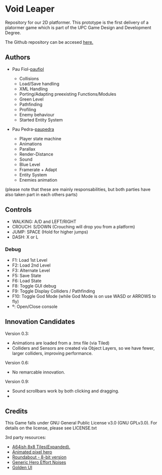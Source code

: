 # Void Leaper
Repository for our 2D platformer. This prototype is the first delivery of a platormer game which is part of the
UPC Game Design and Development Degree. 

The Github repository can be accesed [here.](https://github.com/paupedra/Videogame-Development/) 

## Authors
- Pau Fiol-[paufiol](https://github.com/paufiol/)
  - Collisions 
  - Load/Save handling 
  - XML Handling 
  - Porting/Adapting preexisting Functions/Modules 
  - Green Level
  - Pathfinding
  - Profiling
  - Enemy behaviour
  - Started Entity System

- Pau Pedra-[paupedra](https://github.com/paupedra/) 
  - Player state machine
  - Animations
  - Parallax
  - Render-Distance
  - Sound
  - Blue Level
  - Framerate + Adapt
  - Entity System
  - Enemies animation

(please note that these are mainly responsabilities, but both parties have also taken part in each others parts)

## Controls
- WALKING: A/D and LEFT/RIGHT
- CROUCH: S/DOWN (Crouching will drop you from a platform)
- JUMP: SPACE (Hold for higher jumps)
- DASH: X or L

### Debug
- F1: Load 1st Level
- F2: Load 2nd Level
- F3: Alternate Level
- F5: Save State
- F6: Load State
- F8: Toggle GUI debug
- F9: Toggle Display Colliders / Pathfinding
- F10: Toggle God Mode (while God Mode is on use WASD or ARROWS to fly)
- º: Open/Close console

## Innovation Candidates

Version 0.3:
- Animations are loaded from a .tmx file (via Tiled)
- Colliders and Sensors are created via Object Layers, so we have fewer, larger colliders, improving performance.

Version 0.6:
- No remarcable innovation.

Version 0.9:
- Sound scrollbars work by both clicking and dragging.
-  

## Credits
This Game falls under GNU General Public License v3.0 (GNU GPLv3.0). For details on the license, please see LICENSE.txt

3rd party resources:
  - [A64ish 8x8 Tiles(Expanded).](https://flashed.itch.io/a64ish)
  - [Animated pixel hero](https://rvros.itch.io/animated-pixel-hero)
  - [Roundabout - 8-bit version](https://www.youtube.com/watch?v=YmLTfeyffok)
  - [Generic Hero Effort Noises](https://opengameart.org/content/generic-hero-effort-noises)
  - [Golden UI](https://opengameart.org/content/golden-ui-bigger-than-ever-edition)